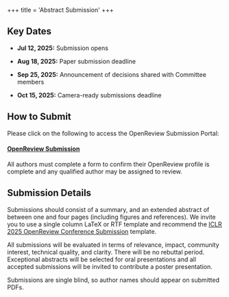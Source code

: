 +++
title = 'Abstract Submission'
+++

## Key Dates
- **Jul 12, 2025:** Submission opens 

- **Aug 18, 2025:** Paper submission deadline 

- **Sep 25, 2025:** Announcement of decisions shared with Committee members

- **Oct 15, 2025:** Camera-ready submissions deadline

## How to Submit

Please click on the following to access the OpenReview Submission Portal:

#### [OpenReview Submission](https://openreview.net/group?id=smashcon.org/SMASH/2025/Symposium&referrer=%5BHomepage%5D(%2F)#tab-your-consoles)

All authors must complete a form to confirm their OpenReview profile is complete and any qualified author may be assigned to review. 


## Submission Details


Submissions should consist of a summary, and an extended abstract of between one and four pages (including figures and references). We invite you to use a single column LaTeX or RTF template and recommend the [ICLR 2025 OpenReview Conference Submission](https://www.overleaf.com/latex/templates/template-for-iclr-2025-conference-submission/gqzkdyycxtvt) template.

All submissions will be evaluated in terms of relevance, impact, community interest, technical quality, and clarity. There will be no rebuttal period.  Exceptional abstracts will be selected for oral presentations and all accepted submissions will be invited to contribute a poster presentation.

Submissions are single blind, so author names should appear on submitted PDFs.

